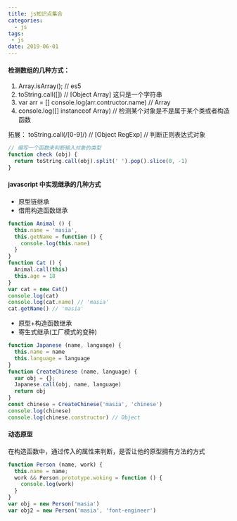 ```yaml
---
title: js知识点集合
categories: 
  - js
tags: 
 - js
date: 2019-06-01
---
```

#### 检测数组的几种方式：
<!-- more -->
1. Array.isArray(); // es5
2. toString.call([]) // [Object Array] 这只是一个字符串
3. var arr = []
  console.log(arr.contructor.name) // Array
4. console.log([] instanceof Array) // 检测某个对象是不是属于某个类或者构造函数

拓展：
 toString.call(/[0-9]/) // [Object RegExp] // 判断正则表达式对象
```javascript
// 编写一个函数来判断输入对象的类型
function check (obj) {
  return toString.call(obj).split(' ').pop().slice(0, -1)
}
```

#### javascript 中实现继承的几种方式
+ 原型链继承
+ 借用构造函数继承
```javascript
function Animal () {
  this.name = 'masia',
  this.getName = function () {
    console.log(this.name)
  }
}
function Cat () {
  Animal.call(this) 
  this.age = 18
}
var cat = new Cat()
console.log(cat)
console.log(cat.name) // 'masia'
cat.getName() // 'masia'
```
+ 原型+构造函数继承
+ 寄生式继承(工厂模式的变种)
```javascript
function Japanese (name, language) {
  this.name = name
  this.language = language
}
function CreateChinese (name, language) {
  var obj = {};
  Japanese.call(obj, name, language)
  return obj
}
const chinese = CreateChinese('masia', 'chinese')
console.log(chinese)
console.log(chinese.constructor) // Object
```
#### 动态原型
在构造函数中，通过传入的属性来判断，是否让他的原型拥有方法的方式
```javascript
function Person (name, work) {
  this.name = name;
  work && Person.prototype.woking = function () {
    console.log(work)
  }
}
var obj = new Person('masia')
var obj2 = new Person('masia', 'font-engineer')
```
